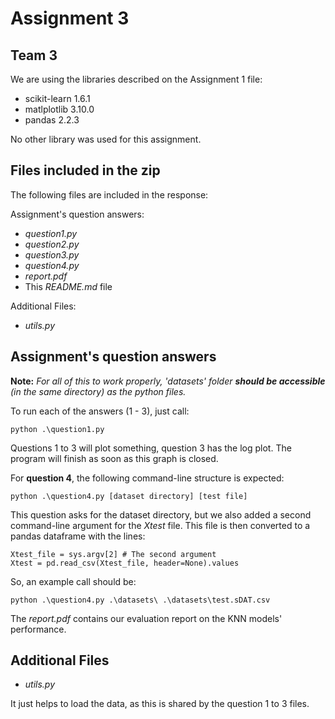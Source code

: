 # Assignment 3

## Team 3

We are using the libraries described on the Assignment 1 file:
* scikit-learn 1.6.1
* matlplotlib 3.10.0
* pandas 2.2.3

No other library was used for this assignment.

## Files included in the zip
The following files are included in the response:

Assignment's question answers:
* *question1.py*
* *question2.py*
* *question3.py*
* *question4.py*
* *report.pdf*
* This *README.md* file

Additional Files:
* *utils.py*

## Assignment's question answers

**Note:** *For all of this to work properly, 'datasets' folder **should be accessible** (in the same directory) as the python files.*

To run each of the answers (1 - 3), just call:
```
python .\question1.py
```

Questions 1 to 3 will plot something, question 3 has the log plot. The program will finish as soon as this graph is closed.

For **question 4**, the following command-line structure is expected:
```
python .\question4.py [dataset directory] [test file]
```
This question asks for the dataset directory, but we also added a second command-line argument for the *Xtest* file. This file is then converted to a pandas dataframe with the lines:
```
Xtest_file = sys.argv[2] # The second argument
Xtest = pd.read_csv(Xtest_file, header=None).values
```
So, an example call should be:
```
python .\question4.py .\datasets\ .\datasets\test.sDAT.csv
```

The *report.pdf* contains our evaluation report on the KNN models' performance. 

## Additional Files
* *utils.py*

It just helps to load the data, as this is shared by the question 1 to 3 files.